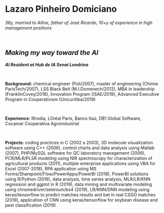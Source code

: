 # Lazaro Pinheiro Domiciano
_36y, married to Alline, father of José Ricardo, 10+y of experience in high management positions_  

<br>

## **_Making my way toward the AI_**  

**_AI Resident at Hub de IA Senai Londrina_**  

<br>

**Background:** chemical engineer (Poli/2007), master of engineering (Chimie ParisTech/2007), LSS Black Belt (M.I.Domenech/2012), MBA in leadership (FranklinCovey/2018), Innovation Program (ISAE/2019), Advanced Executive Program in Cooperativism (Unicuritiba/2019)  

<br>

**Experience:** Rhodia, LOréal Paris, Banco Itaú, DB1 Global Software, Cocamar Cooperativa Agroindustrial  

<br>

**Projects:** coding practices in C (2002 a 2003), 3D molecule visualization software using C++ (2006), control charts and data analysis using Matlab (2007), PHP/MySQL software for QC laboratory management (2009), PCR/MLR/PLSR modeling using NIR spectroscopy for characterization of agricultural products (2011), multiple enterprise applications using VBA for Excel (2007-2018), RPA application using MS Forms/Sharepoint/Flow/PowerApps/PowerBI (2018), PowerBI solutions using R/Python (2019), data analysis, time series analysis, MLR/LR/KNN regression and ggplot in R (2019), data mining and multivariate modeling using chromedriver/selenium/bs4 (2019), LR/KNN/DNN modeling using keras/tensorflow to predict matches results and bet in real CSGO matches (2019), application of CNN using keras/tensorflow for soybean disease and pest classification (2019)
